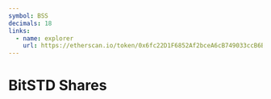 ```yaml
---
symbol: BSS
decimals: 18
links:
  - name: explorer
    url: https://etherscan.io/token/0x6fc22D1F6852Af2bceA6cB749033ccB6B4D3177a
---
```


# BitSTD Shares
